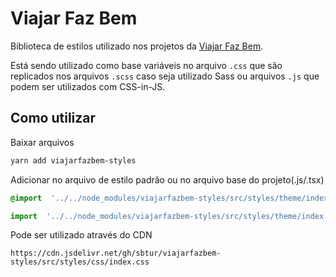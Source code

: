 # Viajar Faz Bem
Biblioteca de estilos utilizado nos projetos da [Viajar Faz Bem](http://viajarfazbem.com).

Está sendo utilizado como base variáveis no arquivo `.css` que são replicados nos arquivos `.scss` caso seja utilizado Sass ou arquivos `.js` que podem ser utilizados com CSS-in-JS.

## Como utilizar
Baixar arquivos
```bash
yarn add viajarfazbem-styles
```
Adicionar no arquivo de estilo padrão ou no arquivo base do projeto(.js/.tsx)
```css
@import  '../../node_modules/viajarfazbem-styles/src/styles/theme/index.css';
```
```js
import  '../../node_modules/viajarfazbem-styles/src/styles/theme/index.css';
```
Pode ser utilizado através do CDN
```
https://cdn.jsdelivr.net/gh/sbtur/viajarfazbem-styles/src/styles/css/index.css
```
